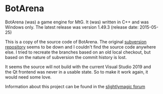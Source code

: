 # BotArena

BotArena (was) a game engine for MtG. It (was) written in C++ and was Windows only. The latest release was version 1.49.3 (release date: 2015-05-25)  

This is a copy of the source code of BotArena. The original [subversion repository](http://svn.xp-dev.com/svn/BAOS/trunk) seems to be down and I couldn't find the source code anywhere else. I tried to recreate the branches based on an old local checkout, but based on the nature of subversion the commit history is lost.

It seems the source will not build with the current Visual Studio 2019 and the Qt frontend was never in a usable state. So to make it work again, it would need some love.

Information about this project can be found in the [slightlymagic forum](https://www.slightlymagic.net/forum/viewforum.php?f=22)